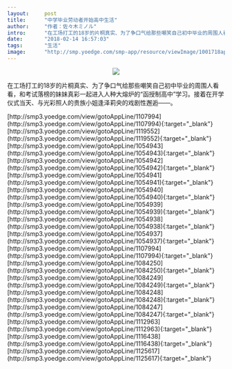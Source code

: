 ```yaml
---
layout:     post
title:      "中学毕业劳动者开始高中生活"
author:     "作者：佐々木ミノル"
intro:      "在工场打工的18岁的片桐真实、为了争口气给那些嘲笑自己初中毕业的周围人看看，和考试落榜的妹妹真彩一起进入人种大熔炉的“函授制高中”学习。接着在开学仪式当天、与光彩照人的贵族小姐逢泽莉央的戏剧性邂逅——。"
date:       "2018-02-14 16:57:03"
tags:       "生活"
image:      "http://smp.yoedge.com/smp-app/resource/viewImage/1001718appline.png"
---
```

<div style="text-align: center">
<p><img src="http://smp.yoedge.com/smp-app/resource/viewImage/1001718appline.png"/></p>
</div>
<p class="post-meta">
<span>在工场打工的18岁的片桐真实、为了争口气给那些嘲笑自己初中毕业的周围人看看，和考试落榜的妹妹真彩一起进入人种大熔炉的“函授制高中”学习。接着在开学仪式当天、与光彩照人的贵族小姐逢泽莉央的戏剧性邂逅——。</span>
</p>
[http://smp3.yoedge.com/view/gotoAppLine/1107994](http://smp3.yoedge.com/view/gotoAppLine/1107994){:target="_blank"}
[http://smp3.yoedge.com/view/gotoAppLine/1119552](http://smp3.yoedge.com/view/gotoAppLine/1119552){:target="_blank"}
[http://smp3.yoedge.com/view/gotoAppLine/1054943](http://smp3.yoedge.com/view/gotoAppLine/1054943){:target="_blank"}
[http://smp3.yoedge.com/view/gotoAppLine/1054942](http://smp3.yoedge.com/view/gotoAppLine/1054942){:target="_blank"}
[http://smp3.yoedge.com/view/gotoAppLine/1054941](http://smp3.yoedge.com/view/gotoAppLine/1054941){:target="_blank"}
[http://smp3.yoedge.com/view/gotoAppLine/1054940](http://smp3.yoedge.com/view/gotoAppLine/1054940){:target="_blank"}
[http://smp3.yoedge.com/view/gotoAppLine/1054939](http://smp3.yoedge.com/view/gotoAppLine/1054939){:target="_blank"}
[http://smp3.yoedge.com/view/gotoAppLine/1054938](http://smp3.yoedge.com/view/gotoAppLine/1054938){:target="_blank"}
[http://smp3.yoedge.com/view/gotoAppLine/1054937](http://smp3.yoedge.com/view/gotoAppLine/1054937){:target="_blank"}
[http://smp3.yoedge.com/view/gotoAppLine/1107994](http://smp3.yoedge.com/view/gotoAppLine/1107994){:target="_blank"}
[http://smp3.yoedge.com/view/gotoAppLine/1084250](http://smp3.yoedge.com/view/gotoAppLine/1084250){:target="_blank"}
[http://smp3.yoedge.com/view/gotoAppLine/1084249](http://smp3.yoedge.com/view/gotoAppLine/1084249){:target="_blank"}
[http://smp3.yoedge.com/view/gotoAppLine/1084248](http://smp3.yoedge.com/view/gotoAppLine/1084248){:target="_blank"}
[http://smp3.yoedge.com/view/gotoAppLine/1084247](http://smp3.yoedge.com/view/gotoAppLine/1084247){:target="_blank"}
[http://smp3.yoedge.com/view/gotoAppLine/1112963](http://smp3.yoedge.com/view/gotoAppLine/1112963){:target="_blank"}
[http://smp3.yoedge.com/view/gotoAppLine/1116438](http://smp3.yoedge.com/view/gotoAppLine/1116438){:target="_blank"}
[http://smp3.yoedge.com/view/gotoAppLine/1125617](http://smp3.yoedge.com/view/gotoAppLine/1125617){:target="_blank"}


